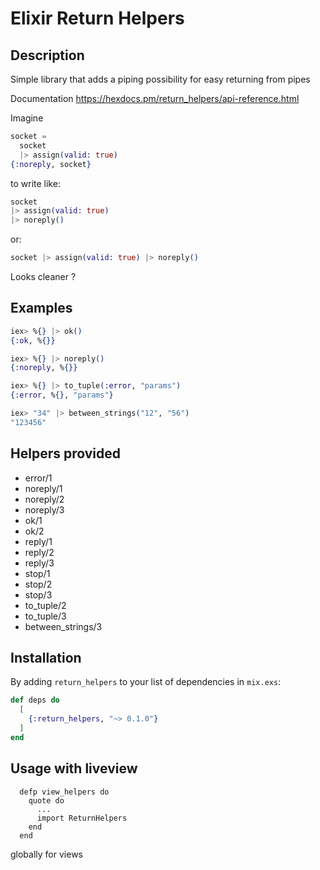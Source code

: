 # Elixir Return Helpers
## Description

Simple library that adds a piping possibility for easy returning from pipes

Documentation https://hexdocs.pm/return_helpers/api-reference.html

Imagine

```elixir
socket =
  socket
  |> assign(valid: true)
{:noreply, socket}
```

to write like:
```elixir
socket
|> assign(valid: true)
|> noreply()
```

or:
```elixir
socket |> assign(valid: true) |> noreply()
```

Looks cleaner ?

## Examples
```elixir
iex> %{} |> ok()
{:ok, %{}}

iex> %{} |> noreply()
{:noreply, %{}}

iex> %{} |> to_tuple(:error, "params") 
{:error, %{}, "params"}

iex> "34" |> between_strings("12", "56")
"123456"
```

## Helpers provided
- error/1
- noreply/1
- noreply/2
- noreply/3
- ok/1
- ok/2
- reply/1
- reply/2
- reply/3
- stop/1
- stop/2
- stop/3
- to_tuple/2
- to_tuple/3
- between_strings/3

## Installation

By adding `return_helpers` to your list of dependencies in `mix.exs`:

```elixir
def deps do
  [
    {:return_helpers, "~> 0.1.0"}
  ]
end
```

## Usage with liveview
```
  defp view_helpers do
    quote do
      ...
      import ReturnHelpers
    end
  end
```
globally for views


